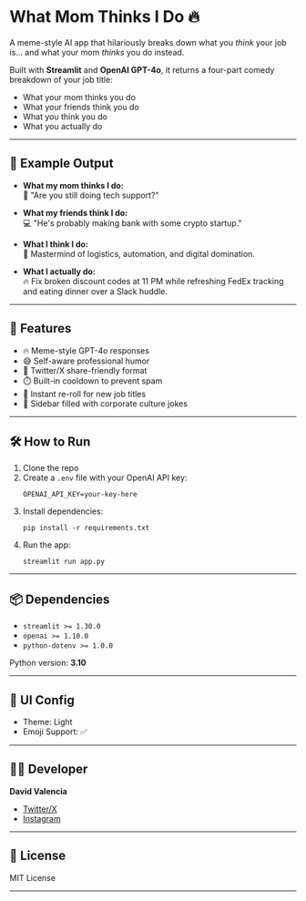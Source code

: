# What Mom Thinks I Do 🔥

A meme-style AI app that hilariously breaks down what you *think* your job is… and what your mom *thinks* you do instead.

Built with **Streamlit** and **OpenAI GPT-4o**, it returns a four-part comedy breakdown of your job title:
- What your mom thinks you do
- What your friends think you do
- What you think you do
- What you actually do

---

## 🤹 Example Output

- **What my mom thinks I do:**  
  🧓 "Are you still doing tech support?"

- **What my friends think I do:**  
  💻 "He's probably making bank with some crypto startup."

- **What I think I do:**  
  🧠 Mastermind of logistics, automation, and digital domination.

- **What I actually do:**  
  🔥 Fix broken discount codes at 11 PM while refreshing FedEx tracking and eating dinner over a Slack huddle.

---

## 🚀 Features

- 🔥 Meme-style GPT-4o responses  
- 😅 Self-aware professional humor  
- 📱 Twitter/X share-friendly format  
- ⏱️ Built-in cooldown to prevent spam  
- 🤖 Instant re-roll for new job titles  
- 📝 Sidebar filled with corporate culture jokes  

---

## 🛠️ How to Run

1. Clone the repo  
2. Create a `.env` file with your OpenAI API key:
    ```
    OPENAI_API_KEY=your-key-here
    ```
3. Install dependencies:
    ```
    pip install -r requirements.txt
    ```
4. Run the app:
    ```
    streamlit run app.py
    ```

---

## 📦 Dependencies

- `streamlit >= 1.30.0`  
- `openai >= 1.10.0`  
- `python-dotenv >= 1.0.0`  

Python version: **3.10**

---

## 🎨 UI Config

- Theme: Light  
- Emoji Support: ✅  

---

## 👨‍💻 Developer

**David Valencia**  
- [Twitter/X](https://x.com/DaveedValencia)  
- [Instagram](https://instagram.com/DaveedValencia)  

---

## 🧾 License

MIT License

---
